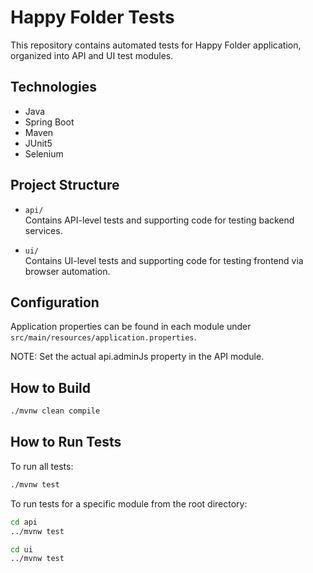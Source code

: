 # Happy Folder Tests

This repository contains automated tests for Happy Folder application, organized into API and UI test modules.

## Technologies

- Java
- Spring Boot
- Maven
- JUnit5
- Selenium

## Project Structure

- `api/`  
  Contains API-level tests and supporting code for testing backend services.

- `ui/`  
  Contains UI-level tests and supporting code for testing frontend via browser automation.

## Configuration

Application properties can be found in each module under  
`src/main/resources/application.properties`.

NOTE: Set the actual api.adminJs property in the API module.

## How to Build

```bash
./mvnw clean compile
```

## How to Run Tests

To run all tests:

```bash
./mvnw test
```

To run tests for a specific module from the root directory:

```bash
cd api
../mvnw test
```
```bash
cd ui
../mvnw test
```
